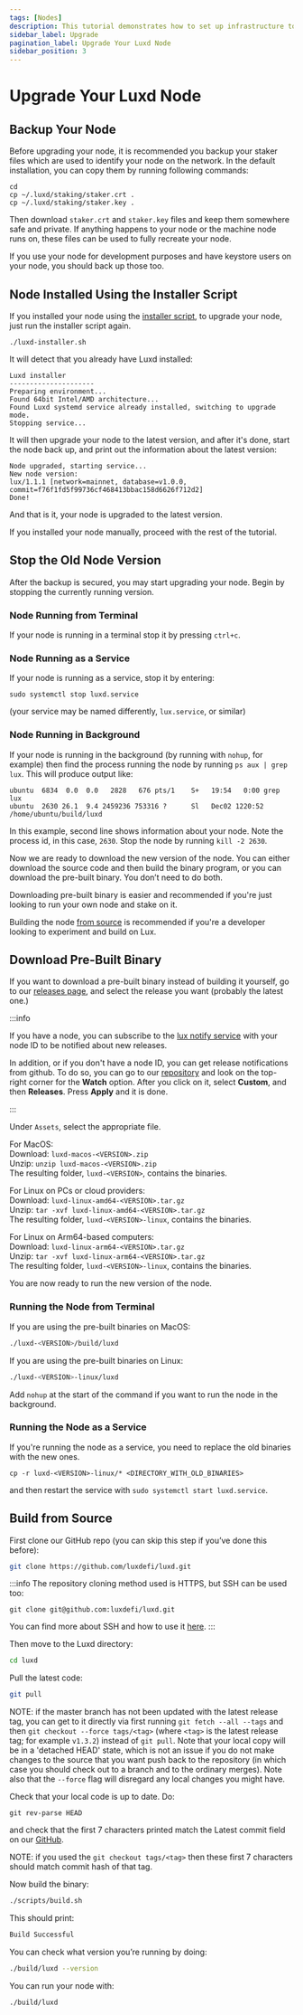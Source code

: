 ```yaml
---
tags: [Nodes]
description: This tutorial demonstrates how to set up infrastructure to monitor an instance of Luxd.
sidebar_label: Upgrade
pagination_label: Upgrade Your Luxd Node
sidebar_position: 3
---
```


# Upgrade Your Luxd Node

## Backup Your Node

Before upgrading your node, it is recommended you backup your staker files which
are used to identify your node on the network. In the default installation, you
can copy them by running following commands:

```text
cd
cp ~/.luxd/staking/staker.crt .
cp ~/.luxd/staking/staker.key .
```

Then download `staker.crt` and `staker.key` files and keep them somewhere safe
and private. If anything happens to your node or the machine node runs on, these
files can be used to fully recreate your node.

If you use your node for development purposes and have keystore users on your
node, you should back up those too.

## Node Installed Using the Installer Script

If you installed your node using the [installer script](/nodes/run/with-installer/installing-luxd.md), to upgrade your
node, just run the installer script again.

```text
./luxd-installer.sh
```

It will detect that you already have Luxd installed:

```text
Luxd installer
---------------------
Preparing environment...
Found 64bit Intel/AMD architecture...
Found Luxd systemd service already installed, switching to upgrade mode.
Stopping service...
```

It will then upgrade your node to the latest version, and after it's done, start
the node back up, and print out the information about the latest version:

```text
Node upgraded, starting service...
New node version:
lux/1.1.1 [network=mainnet, database=v1.0.0, commit=f76f1fd5f99736cf468413bbac158d6626f712d2]
Done!
```

And that is it, your node is upgraded to the latest version.

If you installed your node manually, proceed with the rest of the tutorial.

## Stop the Old Node Version

After the backup is secured, you may start upgrading your node. Begin by
stopping the currently running version.

### Node Running from Terminal

If your node is running in a terminal stop it by pressing `ctrl+c`.

### Node Running as a Service

If your node is running as a service, stop it by entering:

`sudo systemctl stop luxd.service`

(your service may be named differently, `lux.service`, or similar)

### Node Running in Background

If your node is running in the background (by running with `nohup`, for example)
then find the process running the node by running `ps aux | grep lux`.
This will produce output like:

```text
ubuntu  6834  0.0  0.0   2828   676 pts/1    S+   19:54   0:00 grep lux
ubuntu  2630 26.1  9.4 2459236 753316 ?      Sl   Dec02 1220:52 /home/ubuntu/build/luxd
```

In this example, second line shows information about your node. Note the process
id, in this case, `2630`. Stop the node by running `kill -2 2630`.

Now we are ready to download the new version of the node. You can either
download the source code and then build the binary program, or you can download
the pre-built binary. You don’t need to do both.

Downloading pre-built binary is easier and recommended if you're just looking to
run your own node and stake on it.

Building the node [from source](/nodes/maintain/upgrade-your-luxd-node.md#build-from-source) is recommended if
you're a developer looking to experiment and build on Lux.

## Download Pre-Built Binary

If you want to download a pre-built binary instead of building it yourself, go
to our [releases page](https://github.com/luxdefi/luxd/releases), and
select the release you want (probably the latest one.)

:::info

If you have a node, you can subscribe to the
[lux notify service](./notify.md) with your node ID
to be notified about new releases.

In addition, or if you don't have a node ID, you can get release notifications from github.
To do so, you can go to our
[repository](https://github.com/luxdefi/luxd) and look on the top-right
corner for the **Watch** option. After you click on it, select **Custom**,
and then **Releases**. Press **Apply** and it is done.

:::

Under `Assets`, select the appropriate file.

For MacOS:  
Download: `luxd-macos-<VERSION>.zip`  
Unzip: `unzip luxd-macos-<VERSION>.zip`  
The resulting folder, `luxd-<VERSION>`, contains the binaries.

For Linux on PCs or cloud providers:  
Download: `luxd-linux-amd64-<VERSION>.tar.gz`  
Unzip: `tar -xvf luxd-linux-amd64-<VERSION>.tar.gz`  
The resulting folder, `luxd-<VERSION>-linux`, contains the binaries.

For Linux on Arm64-based computers:  
Download: `luxd-linux-arm64-<VERSION>.tar.gz`  
Unzip: `tar -xvf luxd-linux-arm64-<VERSION>.tar.gz`  
The resulting folder, `luxd-<VERSION>-linux`, contains the binaries.

You are now ready to run the new version of the node.

### Running the Node from Terminal

If you are using the pre-built binaries on MacOS:

```zsh
./luxd-<VERSION>/build/luxd
```

If you are using the pre-built binaries on Linux:

```zsh
./luxd-<VERSION>-linux/luxd
```

Add `nohup` at the start of the command if you want to run the node in the background.

### Running the Node as a Service

If you're running the node as a service, you need to replace the old binaries with the new ones.

`cp -r luxd-<VERSION>-linux/* <DIRECTORY_WITH_OLD_BINARIES>`

and then restart the service with `sudo systemctl start luxd.service`.

## Build from Source

First clone our GitHub repo (you can skip this step if you’ve done this before):

```zsh
git clone https://github.com/luxdefi/luxd.git
```

:::info
The repository cloning method used is HTTPS, but SSH can be used too:

`git clone git@github.com:luxdefi/luxd.git`

You can find more about SSH and how to use it
[here](https://docs.github.com/en/authentication/connecting-to-github-with-ssh/about-ssh).
:::

Then move to the Luxd directory:

```zsh
cd luxd
```

Pull the latest code:

```zsh
git pull
```

NOTE: if the master branch has not been updated with the latest release tag, you
can get to it directly via first running `git fetch --all --tags` and then `git
checkout --force tags/<tag>` (where `<tag>` is the latest release tag; for
example `v1.3.2`) instead of `git pull`. Note that your local copy will be in a
'detached HEAD' state, which is not an issue if you do not make changes to the
source that you want push back to the repository (in which case you should check
out to a branch and to the ordinary merges). Note also that the `--force` flag
will disregard any local changes you might have.

Check that your local code is up to date. Do:

```text
git rev-parse HEAD
```

and check that the first 7 characters printed match the Latest commit field on our [GitHub](https://github.com/luxdefi/luxd).

NOTE: if you used the `git checkout tags/<tag>` then these first 7 characters
should match commit hash of that tag.

Now build the binary:

```zsh
./scripts/build.sh
```

This should print:

```zsh
Build Successful
```

You can check what version you’re running by doing:

```zsh
./build/luxd --version
```

You can run your node with:

```zsh
./build/luxd
```
